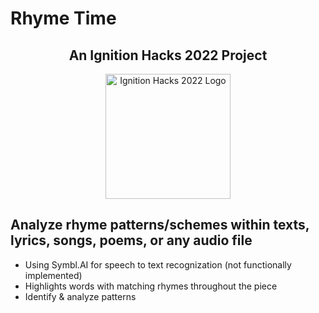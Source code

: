 # Rhyme Time

<h2 align="center">An Ignition Hacks 2022 Project</h2>

<p align="center">
<img justify-content="center" alt="Ignition Hacks 2022 Logo" width="200" src="https://i.imgur.com/AdRiUtu.png"/>
</p>

<h2>Analyze rhyme patterns/schemes within texts, lyrics, songs, poems, or any audio file</h2>

<ul>
  <li>Using Symbl.AI for speech to text recognization (not functionally implemented)</li>
  <li>Highlights words with matching rhymes throughout the piece</li>
  <li>Identify & analyze patterns</li>
</ul>

